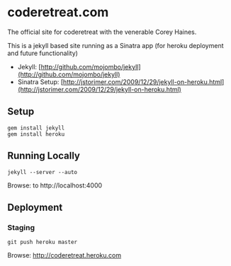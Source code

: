 # coderetreat.com

The official site for coderetreat with the venerable Corey Haines.

This is a jekyll based site running as a Sinatra app (for heroku deployment and future functionality)
* Jekyll: [http://github.com/mojombo/jekyll](http://github.com/mojombo/jekyll)
* Sinatra Setup: [http://jstorimer.com/2009/12/29/jekyll-on-heroku.html](http://jstorimer.com/2009/12/29/jekyll-on-heroku.html)

## Setup 

    gem install jekyll
    gem install heroku

## Running Locally

    jekyll --server --auto

Browse: to http://localhost:4000

## Deployment

### Staging 

    git push heroku master

Browse: http://coderetreat.heroku.com

